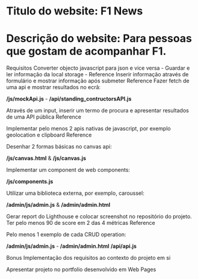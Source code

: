 # Titulo do website: F1 News

# Descrição do website: Para pessoas que gostam de acompanhar F1.

Requisitos
Converter objecto javascript para json e vice versa - 
Guardar e ler informação da local storage - Reference
Inserir informação através de formulário e mostrar informação após submeter Reference
Fazer fetch de uma api e mostrar resultados no ecrã:

**/js/mockApi.js** - **/api/standing_contructorsAPI.js** 

Através de um input, inserir um termo de procura e apresentar resultados de uma API pública Reference

Implementar pelo menos 2 apis nativas de javascript, por exemplo geolocation e clipboard Reference

Desenhar 2 formas básicas no canvas api:

**/js/canvas.html** & **/js/canvas.js** 

Implementar um component de web components:

**/js/components.js**

Utilizar uma biblioteca externa, por exemplo, caroussel:

**/admin/js/admin.js** & **/admin/admin.html**

Gerar report do Lighthouse e colocar screenshot no repositório do projeto. Ter pelo menos 90 de score em 2 das 4 métricas Reference

Pelo menos 1 exemplo de cada CRUD operation:

**/admin/js/admin.js** - **/admin/admin.html** 
**/api/api.js** 

Bonus
Implementação dos requisitos ao contexto do projeto em si

Apresentar projeto no portfolio desenvolvido em Web Pages